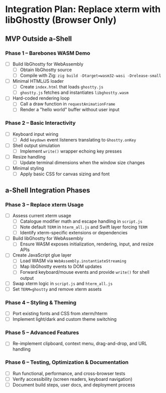 # Integration Plan: Replace xterm with libGhostty (Browser Only)

## MVP Outside a-Shell

### Phase 1 – Barebones WASM Demo
- [ ] Build libGhostty for WebAssembly
  - [ ] Obtain libGhostty source
  - [ ] Compile with Zig: `zig build -Dtarget=wasm32-wasi -Drelease-small`
- [ ] Minimal HTML/JS loader
  - [ ] Create `index.html` that loads `ghostty.js`
  - [ ] `ghostty.js` fetches and instantiates `libghostty.wasm`
- [ ] Hard-coded rendering loop
  - [ ] Call a draw function in `requestAnimationFrame`
  - [ ] Render a "hello world" buffer without user input

### Phase 2 – Basic Interactivity
- [ ] Keyboard input wiring
  - [ ] Add `keydown` event listeners translating to `Ghostty.onKey`
- [ ] Shell output simulation
  - [ ] Implement `write()` wrapper echoing key presses
- [ ] Resize handling
  - [ ] Update terminal dimensions when the window size changes
- [ ] Minimal styling
  - [ ] Apply basic CSS for canvas sizing and font

## a-Shell Integration Phases

### Phase 3 – Replace xterm Usage
- [ ] Assess current xterm usage
  - [ ] Catalogue modifier math and escape handling in `script.js`
  - [ ] Note default `TERM` in `hterm_all.js` and Swift layer forcing `TERM`
  - [ ] Identify xterm-specific extensions or dependencies
- [ ] Build libGhostty for WebAssembly
  - [ ] Ensure WASM exposes initialization, rendering, input, and resize APIs
- [ ] Create JavaScript glue layer
  - [ ] Load WASM via `WebAssembly.instantiateStreaming`
  - [ ] Map libGhostty events to DOM updates
  - [ ] Forward keyboard/mouse events and provide `write()` for shell output
- [ ] Swap xterm logic in `script.js` and `hterm_all.js`
- [ ] Set `TERM=ghostty` and remove xterm assets

### Phase 4 – Styling & Theming
- [ ] Port existing fonts and CSS from xterm/hterm
- [ ] Implement light/dark and custom theme switching

### Phase 5 – Advanced Features
- [ ] Re-implement clipboard, context menu, drag-and-drop, and URL handling

### Phase 6 – Testing, Optimization & Documentation
- [ ] Run functional, performance, and cross-browser tests
- [ ] Verify accessibility (screen readers, keyboard navigation)
- [ ] Document build steps, user docs, and deployment process
